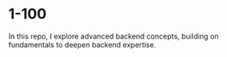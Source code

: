 # 1-100
 In this repo, I explore advanced backend concepts, building on fundamentals to deepen backend expertise.
